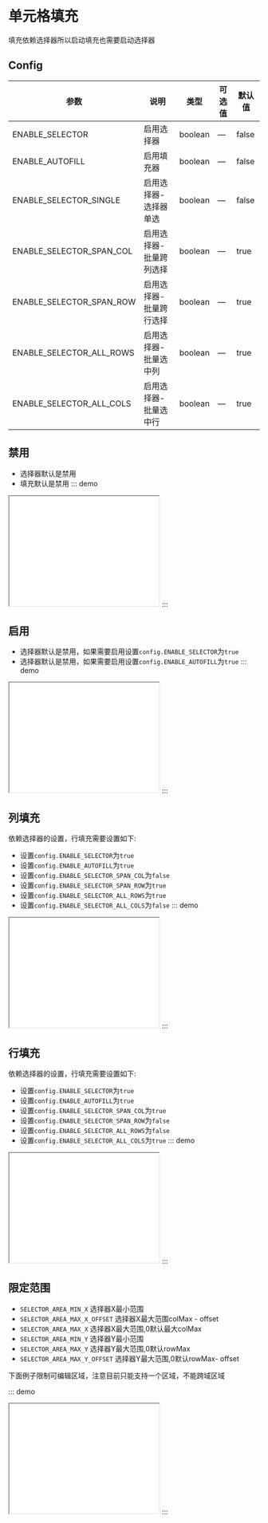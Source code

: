 # 单元格填充

填充依赖选择器所以启动填充也需要启动选择器

## Config

| 参数                     | 说明                    | 类型    | 可选值 | 默认值 |
| ------------------------ | ----------------------- | ------- | ------ | ------ |
| ENABLE_SELECTOR          | 启用选择器              | boolean | —      | false   |
| ENABLE_AUTOFILL          | 启用填充器              | boolean | —      | false   |
| ENABLE_SELECTOR_SINGLE   | 启用选择器-选择器单选   | boolean | —      | false  |
| ENABLE_SELECTOR_SPAN_COL | 启用选择器-批量跨列选择 | boolean | —      | true   |
| ENABLE_SELECTOR_SPAN_ROW | 启用选择器-批量跨行选择 | boolean | —      | true   |
| ENABLE_SELECTOR_ALL_ROWS | 启用选择器-批量选中列   | boolean | —      | true   |
| ENABLE_SELECTOR_ALL_COLS | 启用选择器-批量选中行   | boolean | —      | true   |

## 禁用

- 选择器默认是禁用
- 填充默认是禁用
::: demo
<iframe src="/autofill/disabled.html" style="min-height:220px"></iframe>
:::

## 启用

- 选择器默认是禁用，如果需要启用设置`config.ENABLE_SELECTOR`为`true`
- 选择器默认是禁用，如果需要启用设置`config.ENABLE_AUTOFILL`为`true`
::: demo
<iframe src="/autofill/enable.html" style="min-height:220px"></iframe>
:::


## 列填充
依赖选择器的设置，行填充需要设置如下:
- 设置`config.ENABLE_SELECTOR`为`true`
- 设置`config.ENABLE_AUTOFILL`为`true`
- 设置`config.ENABLE_SELECTOR_SPAN_COL`为`false`
- 设置`config.ENABLE_SELECTOR_SPAN_ROW`为`true`
- 设置`config.ENABLE_SELECTOR_ALL_ROWS`为`true`
- 设置`config.ENABLE_SELECTOR_ALL_COLS`为`false`
::: demo

<iframe src="/autofill/col.html" style="min-height:220px"></iframe>
:::

## 行填充

依赖选择器的设置，行填充需要设置如下:
- 设置`config.ENABLE_SELECTOR`为`true`
- 设置`config.ENABLE_AUTOFILL`为`true`
- 设置`config.ENABLE_SELECTOR_SPAN_COL`为`true`
- 设置`config.ENABLE_SELECTOR_SPAN_ROW`为`false`
- 设置`config.ENABLE_SELECTOR_ALL_ROWS`为`false`
- 设置`config.ENABLE_SELECTOR_ALL_COLS`为`true`
::: demo

<iframe src="/autofill/row.html" style="min-height:220px"></iframe>
:::

## 限定范围
-   `SELECTOR_AREA_MIN_X` 选择器X最小范围
-   `SELECTOR_AREA_MAX_X_OFFSET` 选择器X最大范围colMax - offset
-   `SELECTOR_AREA_MAX_X` 选择器X最大范围,0默认最大colMax
-   `SELECTOR_AREA_MIN_Y` 选择器Y最小范围
-   `SELECTOR_AREA_MAX_Y` 选择器Y最大范围,0默认rowMax
-   `SELECTOR_AREA_MAX_Y_OFFSET` 选择器Y最大范围,0默认rowMax- offset

下面例子限制可编辑区域，注意目前只能支持一个区域，不能跨域区域

::: demo

<iframe src="/autofill/scope.html" style="min-height:220px"></iframe>
:::